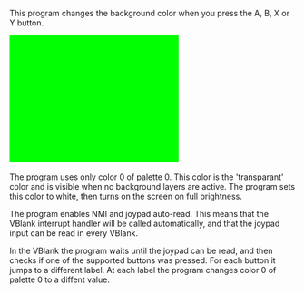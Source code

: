 This program changes the background color when you press the A, B, X or Y button.

![screenshot](screenshot.png?raw=true "sprite")

The program uses only color 0 of palette 0. This color is the 'transparant' color and is visible when no background layers are active. The program sets this color to white, then turns on the screen on full brightness. 

The program enables NMI and joypad auto-read. This means that the VBlank interrupt handler will be called automatically, and that the joypad input can be read in every VBlank.

In the VBlank the program waits until the joypad can be read, and then checks if one of the supported buttons was pressed. For each button it jumps to a different label. At each label the program changes color 0 of palette 0 to a diffent value.
